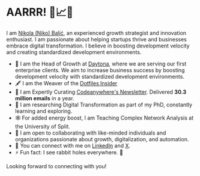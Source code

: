 # AARRR! 🦜📈👋

<!--
**nkkko/nkkko** is a ✨ _special_ ✨ repository because its `README.md` (this file) appears on your GitHub profile.
-->

I am [Nikola (Niko) Balić](https://nkkko.github.io/), an experienced growth strategist and innovation enthusiast. I am passionate about helping startups thrive and businesses embrace digital transformation. I believe in boosting development velocity and creating standardized development environments.

* 🔭 I am the Head of Growth at [Daytona](https://www.daytona.io/), where we are serving our first enterprise clients. We aim to increase business success by boosting development velocity with standardized development environments.
* 🖋️ I am the Weaver of the [Dotfiles Insider](https://www.daytona.io/dotfiles/)
* 💌 I am Expertly Curating [Codeanywhere's Newsletter](https://blog.codeanywhere.com/resubscribe/). Delivered **30.3 million emails** in a year. 
* 🌱 I am researching Digital Transformation as part of my PhD, constantly learning and exploring.
* 🕸️ For added energy boost, I am Teaching Complex Network Analysis at the University of Split.
* 👯 I am open to collaborating with like-minded individuals and organizations passionate about growth, digitalization, and automation.
* 💬 You can connect with me on [LinkedIn](https://www.linkedin.com/in/nikolabalic) and [X](https://www.x.com/nibalic).
* ⚡ Fun fact: I see rabbit holes everywhere. 🐇

Looking forward to connecting with you!
